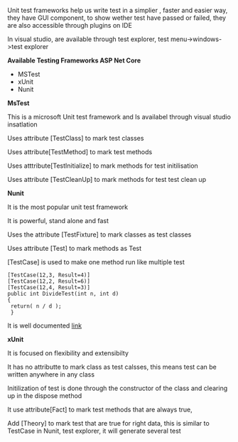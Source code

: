 Unit test frameworks help us write test in  a simplier , faster and easier way, they have GUI component, to show wether test have passed or failed, they are also accessible through plugins on IDE

In visual studio, are available through test explorer, test menu-&gt;windows-&gt;test explorer

**Available Testing Frameworks ASP Net Core**

* MSTest
* xUnit
* Nunit

**MsTest**

This is a microsoft Unit test framework and Is availabel through visual studio insatlation

Uses attribute \[TestClass\] to mark test classes

Uses attribute\[TestMethod\] to mark test methods

Uses atttribute\[TestInitialize\] to mark methods for test initilisation

Uses attribute \[TestCleanUp\] to mark methods for test test clean up

**Nunit**

It is the most popular unit  test framework

It is powerful, stand alone and fast

Uses the attribute \[TestFixture\] to mark classes as test classes

Uses attribute \[Test\] to mark methods as Test

\[TestCase\] is used to make one method run like multiple test

```
[TestCase(12,3, Result=4)]
[TestCase(12,2, Result=6)]
[TestCase(12,4, Result=3)]
public int DivideTest(int n, int d)
{
 return( n / d );
 }
```

It is well documented [link](http://nunit.org)

**xUnit**

It is focused on flexibility and extensibilty

It has no attributte to mark class as test calsses, this means test can be written anywhere in any class

Initilization of test is done through the constructor of the class and clearing up in the dispose method

It use attribute\[Fact\] to mark test methods that are always true,

Add \[Theory\] to mark test that are true for right data, this is similar to TestCase in Nunit, test explorer, it will generate several test

